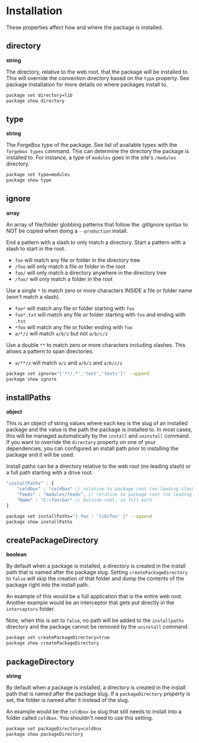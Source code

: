 # Installation

These properties affect how and where the package is installed.

## directory

**string**

The directory, relative to the web root, that the package will be installed to. This will override the convention directory based on the `type` property. See package installation for more details on where packages install to.

```bash
package set directory=lib
package show directory
```

## type

**string**

The ForgeBox type of the package. See list of available types with the `forgebox types` command. This can determine the directory the package is installed to. For instance, a type of `modules` goes in the site's `/modules` directory.

```bash
package set type=modules
package show type
```

## ignore

**array**

An array of file/folder globbing patterns that follow the .gitIgnore syntax to NOT be copied when doing a `--production` install.

End a pattern with a slash to only match a directory. Start a pattern with a slash to start in the root.

* `foo` will match any file or folder in the directory tree
* `/foo` will only match a file or folder in the root
* `foo/` will only match a directory anywhere in the directory tree
* `/foo/` will only match a folder in the root

Use a single `*` to match zero or more characters INSIDE a file or folder name \(won't match a slash\).

* `foo*` will match any file or folder starting with `foo`
* `foo*.txt` will match any file or folder starting with `foo` and ending with `.txt`
* `*foo` will match any file or folder ending with `foo`
* `a/*/z` will match `a/b/z` but not `a/b/c/z`

Use a double `**` to match zero or more characters including slashes. This allows a pattern to span directories.

* `a/**/z` will match `a/z` and `a/b/z` and `a/b/c/z`

```bash
package set ignore="['**/.*','test','tests']" --append
package show ignore
```

## installPaths

**object**

This is an object of string values where each key is the slug of an installed package and the value is the path the package is installed to. In most cases, this will be managed automatically by the `install` and `uninstall` command. If you want to override the `directory` property on one of your dependencies, you can configured an install path prior to installing the package and it will be used.

Install paths can be a directory relative to the web root \(no leading slash\) or a full path starting with a drive root.

```javascript
"installPaths" : {
    "coldbox" : "coldbox" // relative to package root (no leading slash)
    "feeds" : "modules/feeds", // relative to package root (no leading slash)
    "Name" : "C:\foo\bar" // Outside root, so full path
}
```

```bash
package set installPaths="{ foo : 'lib/foo' }" --append
package show installPaths
```

## createPackageDirectory

**boolean**

By default when a package is installed, a directory is created in the install path that is named after the package slug. Setting `createPackageDirectory` to `false` will skip the creation of that folder and dump the contents of the package right into the install path.

An example of this would be a full application that _is_ the entire web root. Another example would be an interceptor that gets put directly in the `interceptors` folder.

Note, when this is set to `false`, no path will be added to the `installpaths` directory and the package cannot be removed by the `uninstall` command.

```bash
package set createPackageDirectory=true
package show createPackageDirectory
```

## packageDirectory

**string**

By default when a package is installed, a directory is created in the install path that is named after the package slug. If a `packageDirectory` property is set, the folder is named after it instead of the slug.

An example would be the `coldbox-be` slug that still needs to install into a folder called `coldbox`. You shouldn't need to use this setting.

```bash
package set packageDirectory=coldbox
package show packageDirectory
```

